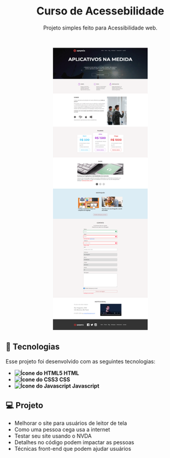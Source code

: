 <h1 align="center"> Curso de Acessebilidade </h1>

<p align="center">
  Projeto simples feito para Acessibilidade web.
</p>

<br>

<p align="center">
  <img src="./projeto.png" alt="Imagem do projeto" width="50%"/>
</p>

## 🚀 Tecnologias

Esse projeto foi desenvolvido com as seguintes tecnologias:

- <strong>
    <img src="https://img.icons8.com/color/344/html-5--v1.png" alt="Ícone do HTML5" style="width: 18px;" /> 
      HTML
  </strong>
- <strong>
    <img src="https://img.icons8.com/color/344/css3.png" alt="Ícone do CSS3" style="width: 18px;" /> 
      CSS
  </strong>
- <strong>
     <img src="https://img.icons8.com/color/344/javascript--v1.png" alt="Ícone do Javascript" style="width: 16px;" /> 
      Javascript
  </strong>

## 💻 Projeto

- Melhorar o site para usuários de leitor de tela
- Como uma pessoa cega usa a internet
- Testar seu site usando o NVDA
- Detalhes no código podem impactar as pessoas
- Técnicas front-end que podem ajudar usuários
